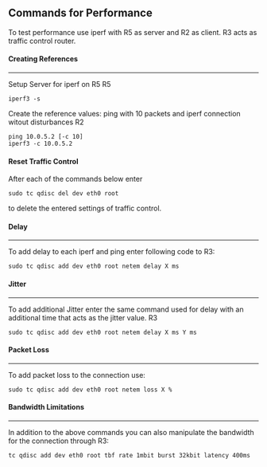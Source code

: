 ## Commands for Performance
To test performance use iperf with R5 as server and R2 as client. R3 acts as traffic control router. 
#### Creating References
---
Setup Server for iperf on R5
R5
```console
iperf3 -s
```
Create the reference values: ping with 10 packets and iperf connection witout disturbances
R2
```console
ping 10.0.5.2 [-c 10]
iperf3 -c 10.0.5.2
```
#### Reset Traffic Control
After each of the commands below enter
```console
sudo tc qdisc del dev eth0 root
```
to delete the entered settings of traffic control.
#### Delay
---
To add delay to each iperf and ping enter following code to R3:
```console
sudo tc qdisc add dev eth0 root netem delay X ms
```
#### Jitter
---
To add additional Jitter enter the same command used for delay with an additional time that acts as the jitter value.
R3
```console
sudo tc qdisc add dev eth0 root netem delay X ms Y ms
```
#### Packet Loss
---
To add packet loss to the connection use:
```console
sudo tc qdisc add dev eth0 root netem loss X %
```
#### Bandwidth Limitations
---
In addition to the above commands you can also manipulate the bandwidth for the connection through R3:
```console
tc qdisc add dev eth0 root tbf rate 1mbit burst 32kbit latency 400ms
```